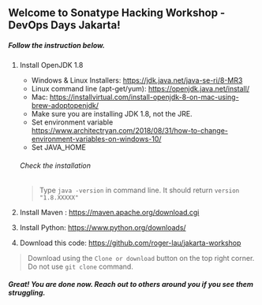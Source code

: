 ## Welcome to Sonatype Hacking Workshop - DevOps Days Jakarta!
##### Follow the instruction below.

1. Install OpenJDK 1.8
   * Windows & Linux Installers: https://jdk.java.net/java-se-ri/8-MR3
   * Linux command line (apt-get/yum): https://openjdk.java.net/install/
   * Mac: https://installvirtual.com/install-openjdk-8-on-mac-using-brew-adoptopenjdk/
   * Make sure you are installing JDK 1.8, not the JRE.
   * Set environment variable https://www.architectryan.com/2018/08/31/how-to-change-environment-variables-on-windows-10/
   * Set JAVA_HOME
	
	###### Check the installation
	> Type `java -version` in command line. It should return `version "1.8.XXXXX"`
   

1. Install Maven : https://maven.apache.org/download.cgi

1. Install Python: https://www.python.org/downloads/

1. Download this code: https://github.com/roger-lau/jakarta-workshop

> Download using the `Clone or download` button on the top right corner. Do not use `git clone` command.

##### Great! You are done now. Reach out to others around you if you see them struggling. 
